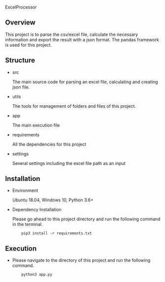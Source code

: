 ExcelProcessor

## Overview
This project is to parse the csv/excel file, calculate the necessary information and export the result with a json format.
The pandas framework is used for this project.

## Structure

- src

    The main source code for parsing an excel file, calculating and creating json file.

- utils

    The tools for management of folders and files of this project.

- app

    The main execution file
    
- requirements

    All the dependencies for this project
    
- settings

    Several settings including the excel file path as an input

## Installation

- Environment

    Ubuntu 18.04, Windows 10, Python 3.6+
    
- Dependency Installation

    Please go ahead to this project directory and run the following command in the terminal.
    ```
        pip3 install -r requirements.txt
    ```

## Execution

- Please navigate to the directory of this project and run the following command.

    ```
        python3 app.py
    ```
